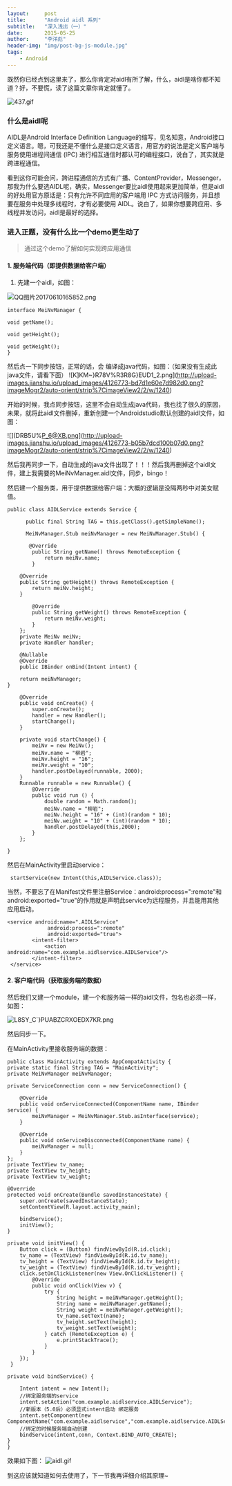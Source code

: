 ```yaml
---
layout:     post
title:      "Android aidl 系列"
subtitle:   "深入浅出（一）"
date:       2015-05-25
author:     "李洋彪"
header-img: "img/post-bg-js-module.jpg"
tags:
    - Android
---
```




既然你已经点到这里来了，那么你肯定对aidl有所了解，什么，aidl是啥你都不知道？好，不要慌，读了这篇文章你肯定就懂了。

![437.gif](http://upload-images.jianshu.io/upload_images/4126773-42c5cfe7d10d4855.gif?imageMogr2/auto-orient/strip)

### 什么是aidl呢
AIDL是Android Interface Definition Language的缩写，见名知意，Android接口定义语言。嗯，可我还是不懂什么是接口定义语言，用官方的说法是定义客户端与服务使用进程间通信 (IPC) 进行相互通信时都认可的编程接口，说白了，其实就是跨进程通信。

看到这你可能会问，跨进程通信的方式有广播、ContentProvider，Messenger，那我为什么要选AIDL呢，确实，Messenger要比aidl使用起来更加简单，但是aidl的好处用官方原话是：只有允许不同应用的客户端用 IPC 方式访问服务，并且想要在服务中处理多线程时，才有必要使用 AIDL。说白了，如果你想要跨应用、多线程并发访问，aidl是最好的选择。

### 进入正题，没有什么比一个demo更生动了
>通过这个demo了解如何实现跨应用通信

#### 1. 服务端代码（即提供数据给客户端）
1. 先建一个aidl，如图：

![QQ图片20170610165852.png](http://upload-images.jianshu.io/upload_images/4126773-fc046db296eb5396.png?imageMogr2/auto-orient/strip%7CimageView2/2/w/1240)

    interface MeiNvManager {

    void getName();

    void getHeight();

    void getWeight();
    }

然后点一下同步按钮，正常的话，会 编译成java代码，如图：（如果没有生成此java文件，请看下面）
![K]KM~}R78V%R3R8G}EUD1_2.png](http://upload-images.jianshu.io/upload_images/4126773-bd7d1e60e7d982d0.png?imageMogr2/auto-orient/strip%7CimageView2/2/w/1240)

开始的时候，我点同步按钮，这里不会自动生成java代码，我也找了很久的原因，未果，就将此aidl文件删掉，重新创建一个Androidstudio默认创建的aidl文件，如图：

![](DRB5U%P_6@XB.png](http://upload-images.jianshu.io/upload_images/4126773-b05b7dcd100b07d0.png?imageMogr2/auto-orient/strip%7CimageView2/2/w/1240)

然后我再同步一下，自动生成的java文件出现了！！！然后我再删掉这个aidl文件，建上我需要的MeiNvManager.aidl文件，同步，bingo！

然后建一个服务类，用于提供数据给客户端：大概的逻辑是没隔两秒中对美女赋值。

    public class AIDLService extends Service {

          public final String TAG = this.getClass().getSimpleName();

          MeiNvManager.Stub meiNvManager = new MeiNvManager.Stub() {

           @Override
            public String getName() throws RemoteException {
                return meiNv.name;
            }

        @Override
        public String getHeight() throws RemoteException {
            return meiNv.height;
        }

            @Override
            public String getWeight() throws RemoteException {
                return meiNv.weight;
            }
        }; 
        private MeiNv meiNv;
        private Handler handler;

        @Nullable
        @Override
        public IBinder onBind(Intent intent) {
  
        return meiNvManager;
    }

        @Override
        public void onCreate() {
            super.onCreate();
            handler = new Handler();
            startChange();
        }

        private void startChange() {
            meiNv = new MeiNv();
            meiNv.name = "柳岩";
            meiNv.height = "16";
            meiNv.weight = "10";
            handler.postDelayed(runnable, 2000);
        }
        Runnable runnable = new Runnable() {
            @Override
            public void run () {
                double random = Math.random();
                meiNv.name = "柳岩";
                meiNv.height = "16" + (int)(random * 10);
                meiNv.weight = "10" + (int)(random * 10);
                handler.postDelayed(this,2000);
            }
        };    

    }

然后在MainActivity里启动service：

     startService(new Intent(this,AIDLService.class));

当然，不要忘了在Manifest文件里注册Service：android:process=":remote"和android:exported="true"的作用就是声明此service为远程服务，并且能用其他应用启动。

    <service android:name=".AIDLService"
                 android:process=":remote"
                 android:exported="true">
            <intent-filter>
                <action android:name="com.example.aidlservice.AIDLService"/>
            </intent-filter>
     </service>

#### 2. 客户端代码（获取服务端的数据）

然后我们又建一个module，建一个和服务端一样的aidl文件，包名也必须一样，如图：

![L8SY_C`}PUABZCRXOEDX7KR.png](http://upload-images.jianshu.io/upload_images/4126773-02e5b63dc2089e81.png?imageMogr2/auto-orient/strip%7CimageView2/2/w/1240)

然后同步一下。

在MainActivity里接收服务端的数据：

    public class MainActivity extends AppCompatActivity {
    private static final String TAG = "MainActivity";
    private MeiNvManager meiNvManager;

    private ServiceConnection conn = new ServiceConnection() {

        @Override
        public void onServiceConnected(ComponentName name, IBinder service) {
            meiNvManager = MeiNvManager.Stub.asInterface(service);
        }

        @Override
        public void onServiceDisconnected(ComponentName name) {
            meiNvManager = null;
        }
    };
    private TextView tv_name;
    private TextView tv_height;
    private TextView tv_weight;

    @Override
    protected void onCreate(Bundle savedInstanceState) {
        super.onCreate(savedInstanceState);
        setContentView(R.layout.activity_main);

        bindService();
        initView();
    }

    private void initView() {
        Button click = (Button) findViewById(R.id.click);
        tv_name = (TextView) findViewById(R.id.tv_name);
        tv_height = (TextView) findViewById(R.id.tv_height);
        tv_weight = (TextView) findViewById(R.id.tv_weight);
        click.setOnClickListener(new View.OnClickListener() {
            @Override
            public void onClick(View v) {
                try {
                    String height = meiNvManager.getHeight();
                    String name = meiNvManager.getName();
                    String weight = meiNvManager.getWeight();
                    tv_name.setText(name);
                    tv_height.setText(height);
                    tv_weight.setText(weight);
                } catch (RemoteException e) {
                    e.printStackTrace();
                }
            }
        });
     }

    private void bindService() {

        Intent intent = new Intent();
        //绑定服务端的service
        intent.setAction("com.example.aidlservice.AIDLService");
        //新版本（5.0后）必须显式intent启动 绑定服务
        intent.setComponent(new ComponentName("com.example.aidlservice","com.example.aidlservice.AIDLService"));
        //绑定的时候服务端自动创建
        bindService(intent,conn, Context.BIND_AUTO_CREATE);
    }
    }

效果如下图：
![aidl.gif](http://upload-images.jianshu.io/upload_images/4126773-849e3619e623e8d5.gif?imageMogr2/auto-orient/strip)

到这应该就知道如何去使用了，下一节我再详细介绍其原理~

